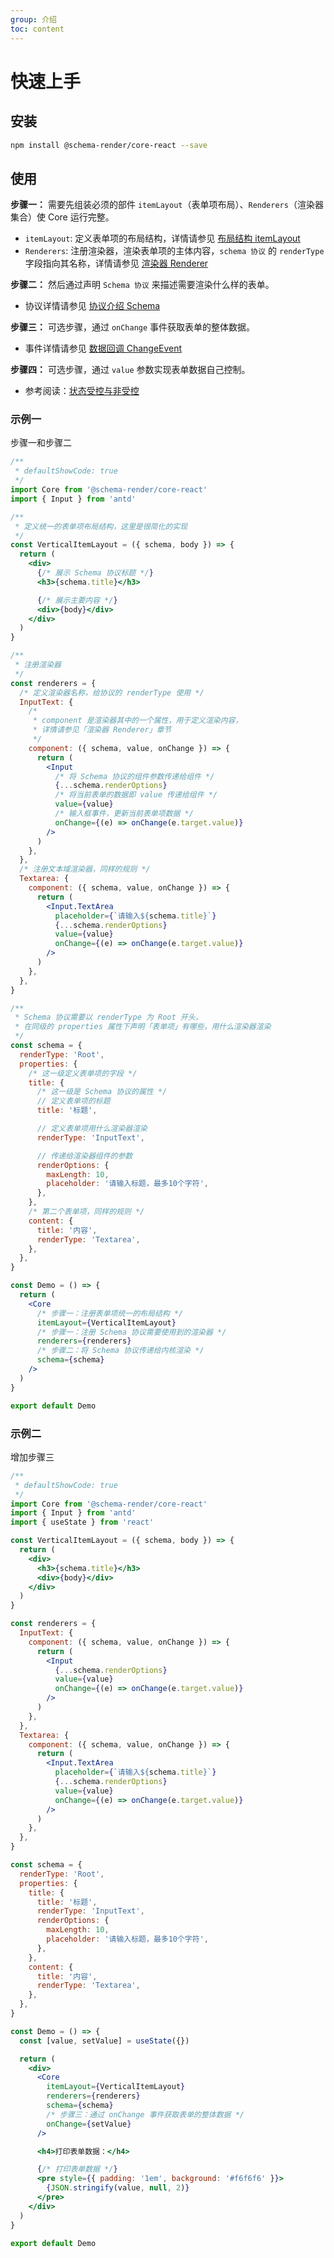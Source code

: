 ```yaml
---
group: 介绍
toc: content
---
```


# 快速上手

## 安装

```bash
npm install @schema-render/core-react --save
```

## 使用

**步骤一：** 需要先组装必须的部件 `itemLayout`（表单项布局）、`Renderers`（渲染器集合）使 Core 运行完整。

- `itemLayout`: 定义表单项的布局结构，详情请参见 [布局结构 itemLayout](./101-item-layout)
- `Renderers`: 注册渲染器，渲染表单项的主体内容，`schema 协议` 的 `renderType` 字段指向其名称，详情请参见 [渲染器 Renderer](./220-renderer)

**步骤二：** 然后通过声明 `Schema 协议` 来描述需要渲染什么样的表单。

- 协议详情请参见 [协议介绍 Schema](./003-schema)

**步骤三：** 可选步骤，通过 `onChange` 事件获取表单的整体数据。

- 事件详情请参见 [数据回调 ChangeEvent](./200-change-event)

**步骤四：** 可选步骤，通过 `value` 参数实现表单数据自己控制。

- 参考阅读：[状态受控与非受控](https://react.dev/learn/sharing-state-between-components#controlled-and-uncontrolled-components)

### 示例一

步骤一和步骤二

```jsx
/**
 * defaultShowCode: true
 */
import Core from '@schema-render/core-react'
import { Input } from 'antd'

/**
 * 定义统一的表单项布局结构，这里是很简化的实现
 */
const VerticalItemLayout = ({ schema, body }) => {
  return (
    <div>
      {/* 展示 Schema 协议标题 */}
      <h3>{schema.title}</h3>

      {/* 展示主要内容 */}
      <div>{body}</div>
    </div>
  )
}

/**
 * 注册渲染器
 */
const renderers = {
  /* 定义渲染器名称，给协议的 renderType 使用 */
  InputText: {
    /*
     * component 是渲染器其中的一个属性，用于定义渲染内容，
     * 详情请参见「渲染器 Renderer」章节
     */
    component: ({ schema, value, onChange }) => {
      return (
        <Input
          /* 将 Schema 协议的组件参数传递给组件 */
          {...schema.renderOptions}
          /* 将当前表单的数据即 value 传递给组件 */
          value={value}
          /* 输入框事件，更新当前表单项数据 */
          onChange={(e) => onChange(e.target.value)}
        />
      )
    },
  },
  /* 注册文本域渲染器，同样的规则 */
  Textarea: {
    component: ({ schema, value, onChange }) => {
      return (
        <Input.TextArea
          placeholder={`请输入${schema.title}`}
          {...schema.renderOptions}
          value={value}
          onChange={(e) => onChange(e.target.value)}
        />
      )
    },
  },
}

/**
 * Schema 协议需要以 renderType 为 Root 开头，
 * 在同级的 properties 属性下声明「表单项」有哪些，用什么渲染器渲染
 */
const schema = {
  renderType: 'Root',
  properties: {
    /* 这一级定义表单项的字段 */
    title: {
      /* 这一级是 Schema 协议的属性 */
      // 定义表单项的标题
      title: '标题',

      // 定义表单项用什么渲染器渲染
      renderType: 'InputText',

      // 传递给渲染器组件的参数
      renderOptions: {
        maxLength: 10,
        placeholder: '请输入标题，最多10个字符',
      },
    },
    /* 第二个表单项，同样的规则 */
    content: {
      title: '内容',
      renderType: 'Textarea',
    },
  },
}

const Demo = () => {
  return (
    <Core
      /* 步骤一：注册表单项统一的布局结构 */
      itemLayout={VerticalItemLayout}
      /* 步骤一：注册 Schema 协议需要使用到的渲染器 */
      renderers={renderers}
      /* 步骤二：将 Schema 协议传递给内核渲染 */
      schema={schema}
    />
  )
}

export default Demo
```

### 示例二

增加步骤三

```jsx
/**
 * defaultShowCode: true
 */
import Core from '@schema-render/core-react'
import { Input } from 'antd'
import { useState } from 'react'

const VerticalItemLayout = ({ schema, body }) => {
  return (
    <div>
      <h3>{schema.title}</h3>
      <div>{body}</div>
    </div>
  )
}

const renderers = {
  InputText: {
    component: ({ schema, value, onChange }) => {
      return (
        <Input
          {...schema.renderOptions}
          value={value}
          onChange={(e) => onChange(e.target.value)}
        />
      )
    },
  },
  Textarea: {
    component: ({ schema, value, onChange }) => {
      return (
        <Input.TextArea
          placeholder={`请输入${schema.title}`}
          {...schema.renderOptions}
          value={value}
          onChange={(e) => onChange(e.target.value)}
        />
      )
    },
  },
}

const schema = {
  renderType: 'Root',
  properties: {
    title: {
      title: '标题',
      renderType: 'InputText',
      renderOptions: {
        maxLength: 10,
        placeholder: '请输入标题，最多10个字符',
      },
    },
    content: {
      title: '内容',
      renderType: 'Textarea',
    },
  },
}

const Demo = () => {
  const [value, setValue] = useState({})

  return (
    <div>
      <Core
        itemLayout={VerticalItemLayout}
        renderers={renderers}
        schema={schema}
        /* 步骤三：通过 onChange 事件获取表单的整体数据 */
        onChange={setValue}
      />

      <h4>打印表单数据：</h4>

      {/* 打印表单数据 */}
      <pre style={{ padding: '1em', background: '#f6f6f6' }}>
        {JSON.stringify(value, null, 2)}
      </pre>
    </div>
  )
}

export default Demo
```
